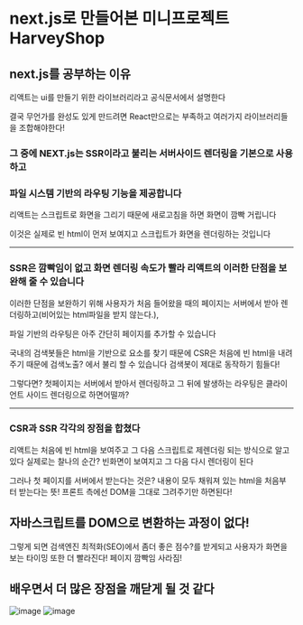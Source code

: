 # next.js로 만들어본 미니프로젝트 HarveyShop

## next.js를 공부하는 이유

리액트는 ui를 만들기 위한 라이브러리라고 공식문서에서 설명한다

결국 무언가를 완성도 있게 만드려면 React만으로는 부족하고
여러가지 라이브러리들을 조합해야한다!

### 그 중에 NEXT.js는 SSR이라고 불리는 서버사이드 렌더링을 기본으로 사용하고
### 파일 시스템 기반의 라우팅 기능을 제공합니다

리액트는 스크립트로 화면을 그리기 때문에
새로고침을 하면 화면이 깜빡 거립니다

이것은 실제로 빈 html이 먼저 보여지고 스크립트가 화면을 렌더링하는 것입니다
<br/>
****************************

### SSR은 깜빡임이 없고 화면 렌더링 속도가 빨라 리액트의 이러한 단점을 보완해 줄 수 있습니다

이러한 단점을 보완하기 위해 사용자가 처음 들어왔을 때의 페이지는 서버에서 받아 렌더링하고(비어있는 html파일을 받지 않는다.),

파일 기반의 라우팅은 아주 간단히 페이지를 추가할 수 있습니다

국내의 검색봇들은 html을 기반으로 요소를 찾기 때문에
CSR은 처음에 빈 html을 내려주기 때문에 검색노출? 에서 불리 할 수 있습니다
검색봇이 제대로 동작하기 힘들다!

그렇다면? 첫페이지는 서버에서 받아서 렌더링하고
그 뒤에 발생하는 라우팅은 클라이언트 사이드 렌더링으로 하면어떨까?
*************************
### CSR과 SSR 각각의 장점을 합쳤다

리액트는 처음에 빈 html을 보여주고 그 다음 스크립트로 제렌더링 되는 방식으로 알고 있다
실제로는 찰나의 순간? 빈화면이 보여지고 그 다음 다시 렌더링이 된다

그러나 첫 페이지를 서버에서 받는다는 것은?
내용이 모두 채워져 있는 html을 처음부터 받는다는 뜻!
프론트 측에선 DOM을 그대로 그려주기만 하면된다!

## 자바스크립트를 DOM으로 변환하는 과정이 없다!

그렇게 되면 검색엔진 최적화(SEO)에서 좀더 좋은 점수?를 받게되고
사용자가 화면을 보는 타이밍 또한 더 빨라진다! 페이지 깜빡임 사라짐!

## 배우면서 더 많은 장점을 깨닫게 될 것 같다

![image](https://user-images.githubusercontent.com/76252074/119135560-8c255c80-ba79-11eb-935f-14694c5ca298.png)
![image](https://user-images.githubusercontent.com/76252074/119135579-947d9780-ba79-11eb-862d-68f5c1f0c47b.png)
